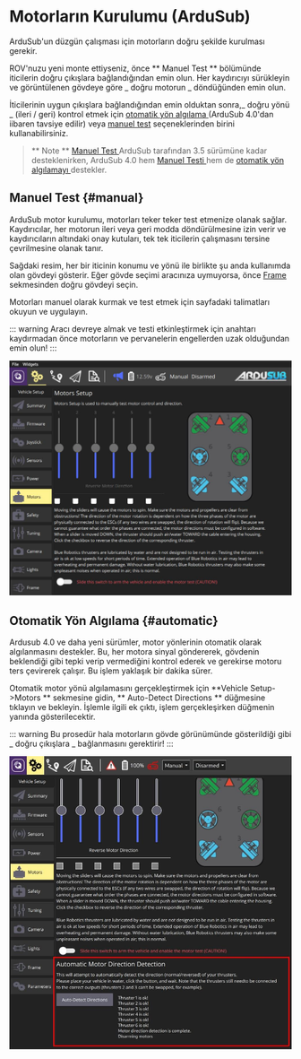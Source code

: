 # Motorların Kurulumu (ArduSub)

ArduSub'un düzgün çalışması için motorların doğru şekilde kurulması gerekir.

ROV'nuzu yeni monte ettiyseniz, önce ** Manuel Test ** bölümünde iticilerin doğru çıkışlara bağlandığından emin olun. Her kaydırıcıyı sürükleyin ve görüntülenen gövdeye göre _ doğru motorun _ döndüğünden emin olun.

İticilerinin uygun çıkışlara bağlandığından emin olduktan sonra,_ doğru yönü _ (ileri / geri) kontrol etmek için [ otomatik yön algılama ](#automatic) (ArduSub 4.0'dan iibaren tavsiye edilir) veya [ manuel test](#manual) seçeneklerinden birini kullanabilirsiniz.

> ** Note ** [ Manuel Test ](#manual) ArduSub tarafından 3.5 sürümüne kadar desteklenirken, ArduSub 4.0 hem [ Manuel Testi ](#manual) hem de [ otomatik yön algılamayı ](#automatic) destekler.

## Manuel Test {#manual}

ArduSub motor kurulumu, motorları teker teker test etmenize olanak sağlar. Kaydırıcılar, her motorun ileri veya geri modda döndürülmesine izin verir ve kaydırıcıların altındaki onay kutuları, tek tek iticilerin çalışmasını tersine çevrilmesine olanak tanır.

Sağdaki resim, her bir iticinin konumu ve yönü ile birlikte şu anda kullanımda olan gövdeyi gösterir. Eğer gövde seçimi aracınıza uymuyorsa, önce [Frame ](../setup_view/airframe_ardupilot.md#ardusub) sekmesinden doğru gövdeyi seçin.

Motorları manuel olarak kurmak ve test etmek için sayfadaki talimatları okuyun ve uygulayın.

::: warning
Aracı devreye almak ve testi etkinleştirmek için anahtarı kaydırmadan önce motorların ve pervanelerin engellerden uzak olduğundan emin olun!
:::

![Ardusub Motorların Testi](../../../assets/setup/motors-sub.jpg)

## Otomatik Yön Algılama {#automatic}

Ardusub 4.0 ve daha yeni sürümler, motor yönlerinin otomatik olarak algılanmasını destekler. Bu, her motora sinyal göndererek, gövdenin beklendiği gibi tepki verip vermediğini kontrol ederek ve gerekirse motoru ters çevirerek çalışır. Bu işlem yaklaşık bir dakika sürer.

Otomatik motor yönü algılamasını gerçekleştirmek için **Vehicle Setup->Motors ** sekmesine gidin, ** Auto-Detect Directions ** düğmesine tıklayın ve bekleyin. İşlemle ilgili ek çıktı, işlem gerçekleşirken düğmenin yanında gösterilecektir.

::: warning
Bu prosedür hala motorların gövde görünümünde gösterildiği gibi _ doğru çıkışlara _ bağlanmasını gerektirir!
:::

![Ardusub Motorların Otomatik Kurulumu](../../../assets/setup/motors-sub-auto.jpg)
